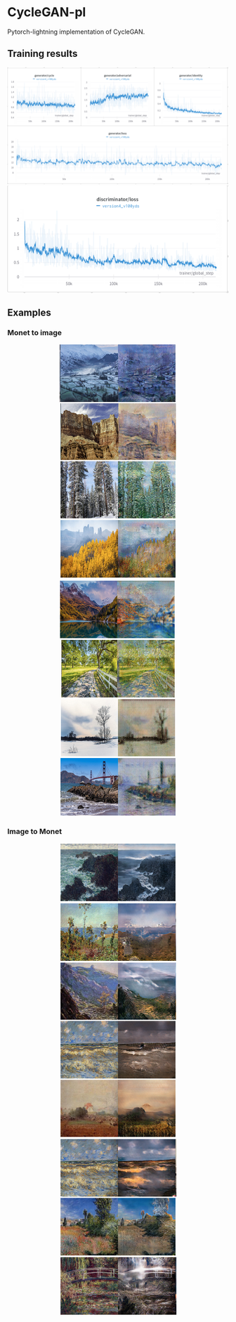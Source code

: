 # CycleGAN-pl

Pytorch-lightning implementation of CycleGAN.

## Training results


<p align = 'center'>
<img src = 'report/gen.png' >
<img src = 'report/dis.png'>
</p>


## Examples
### Monet to image
<p align = 'center'>
<img src = 'report/image2monet/1.png' >
<img src = 'report/image2monet/2.png' >
<img src = 'report/image2monet/3.png' >
<img src = 'report/image2monet/4.png' >
<img src = 'report/image2monet/5.png' >
<img src = 'report/image2monet/6.png' >
<img src = 'report/image2monet/7.png' >
<img src = 'report/image2monet/8.png' >
</p>

### Image to Monet
<p align = 'center'>
<img src = 'report/monet2image/1.png' >
<img src = 'report/monet2image/2.png' >
<img src = 'report/monet2image/3.png' >
<img src = 'report/monet2image/4.png' >
<img src = 'report/monet2image/5.png' >
<img src = 'report/monet2image/6.png' >
<img src = 'report/monet2image/7.png' >
<img src = 'report/monet2image/8.png' >
</p>
